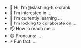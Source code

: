 - 👋 Hi, I’m @slashing-tux-crank
- 👀 I’m interested in ...
- 🌱 I’m currently learning ...
- 💞️ I’m looking to collaborate on ...
- 📫 How to reach me ...
- 😄 Pronouns: ...
- ⚡ Fun fact: ...

<!---
slashing-tux-crank/slashing-tux-crank is a ✨ special ✨ repository because its `README.md` (this file) appears on your GitHub profile.
You can click the Preview link to take a look at your changes.
--->
